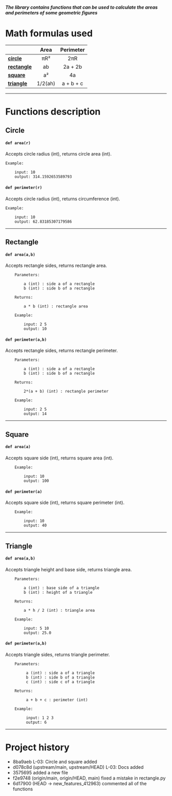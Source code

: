 ##### The library contains functions that can be used to calculate the areas and perimeters of some geometric figures
# Math formulas used

|                             | **Area** | **Perimeter** |
|-----------------------------|:--------:|:-------------:|
| **[circle](#Circle)**       |   πR²    |      2πR      |
| **[rectangle](#Rectangle)** |    ab    |    2a + 2b    |
| **[square](#Square)**       |    a²    |      4a       |
| **[triangle](#Triangle)**   | 1/2(ah)  |   a + b + c   |


---
# Functions description
## Circle
#### `def area(r)`
Accepts circle radius (int), returns circle area (int).

    Example:

        input: 10
        output: 314.1592653589793

#### `def perimeter(r)`
Accepts circle radius (int), returns circumference (int).

    Example:

        input: 10
        output: 62.83185307179586


---
## Rectangle
#### `def area(a,b)`
Accepts rectangle sides, returns rectangle area.

        Parameters:

            a (int) : side a of a rectangle
            b (int) : side b of a rectangle

        Returns:

            a * b (int) : rectangle area

        Example:

            input: 2 5
            output: 10

#### `def perimeter(a,b)`
Accepts rectangle sides, returns rectangle perimeter.

        Parameters:

            a (int) : side a of a rectangle
            b (int) : side b of a rectangle

        Returns:

            2*(a + b) (int) : rectangle perimeter

        Example:

            input: 2 5
            output: 14

---
## Square
#### `def area(a)`
Accepts square side (int), returns square area (int).

        Example:

            input: 10
            output: 100

#### `def perimeter(a)`
Accepts square side (int), returns square perimeter (int).

        Example:

            input: 10
            output: 40

---
## Triangle
#### `def area(a,b)`
Accepts triangle height and base side, returns triangle area.

        Parameters:

            a (int) : base side of a triangle
            b (int) : height of a triangle

        Returns:

            a * h / 2 (int) : triangle area

        Example:

            input: 5 10
            output: 25.0

#### `def perimeter(a,b)`
Accepts triangle sides, returns triangle perimeter.

        Parameters:

             a (int) : side a of a triangle
             b (int) : side b of a triangle
             c (int) : side c of a triangle

        Returns:

             a + b + c : perimeter (int)

        Example:

             input: 1 2 3
             output: 6

---
# Project history

- 8ba9aeb L-03: Circle and square added
- d078c8d (upstream/main, upstream/HEAD) L-03: Docs added
- 3575695 added a new file
- f2e9748 (origin/main, origin/HEAD, main) fixed a mistake in rectangle.py
- 6d17900 (HEAD -> new_features_412963) commented all of the functions